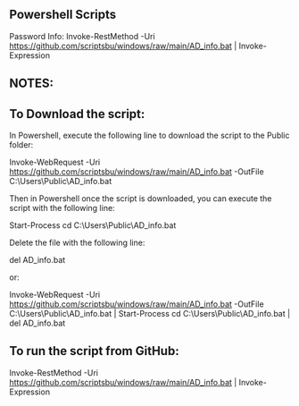 Powershell Scripts
--
Password Info: Invoke-RestMethod -Uri https://github.com/scriptsbu/windows/raw/main/AD_info.bat | Invoke-Expression


NOTES:
--

To Download the script:
--
In Powershell, execute the following line to download the script to the Public folder:

Invoke-WebRequest -Uri https://github.com/scriptsbu/windows/raw/main/AD_info.bat -OutFile C:\Users\Public\AD_info.bat

Then in Powershell once the script is downloaded, you can execute the script with the following line:

Start-Process cd C:\Users\Public\AD_info.bat

Delete the file with the following line:

del AD_info.bat

or:

Invoke-WebRequest -Uri https://github.com/scriptsbu/windows/raw/main/AD_info.bat -OutFile C:\Users\Public\AD_info.bat | Start-Process cd C:\Users\Public\AD_info.bat | del AD_info.bat


To run the script from GitHub:
--

Invoke-RestMethod -Uri https://github.com/scriptsbu/windows/raw/main/AD_info.bat | Invoke-Expression
